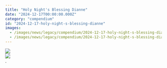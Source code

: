 ```yaml
---
title: "Holy Night's Blessing Dianne"
date: "2024-12-17T00:00:00.000Z"
category: "compendium"
id: "2024-12-17-holy-night-s-blessing-dianne"
images:
  - /images/news/legacy/compendium/2024-12-17-holy-night-s-blessing-dianne/ba9c28860a444e249c2a4821173508c5_002.webp
  - /images/news/legacy/compendium/2024-12-17-holy-night-s-blessing-dianne/abe7eeddb3f24040875a89368dbb38ab.webp
---
```


![](/images/news/legacy/compendium/2024-12-17-holy-night-s-blessing-dianne/ba9c28860a444e249c2a4821173508c5_002.webp)  
![](/images/news/legacy/compendium/2024-12-17-holy-night-s-blessing-dianne/abe7eeddb3f24040875a89368dbb38ab.webp)  
.
